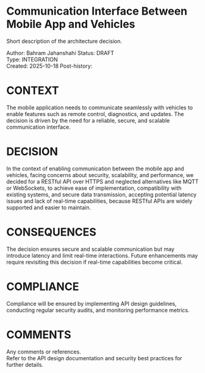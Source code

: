 # Communication Interface Between Mobile App and Vehicles

Short description of the architecture decision.

Author: Bahram Jahanshahi 
Status: DRAFT  
Type: INTEGRATION  
Created: 2025-10-18
Post-history: 

# CONTEXT

The mobile application needs to communicate seamlessly with vehicles to enable features such as remote control, diagnostics, and updates. The decision is driven by the need for a reliable, secure, and scalable communication interface.

# DECISION

In the context of enabling communication between the mobile app and vehicles, facing concerns about security, scalability, and performance, we decided for a RESTful API over HTTPS and neglected alternatives like MQTT or WebSockets, to achieve ease of implementation, compatibility with existing systems, and secure data transmission, accepting potential latency issues and lack of real-time capabilities, because RESTful APIs are widely supported and easier to maintain.

# CONSEQUENCES

The decision ensures secure and scalable communication but may introduce latency and limit real-time interactions. Future enhancements may require revisiting this decision if real-time capabilities become critical.

# COMPLIANCE

Compliance will be ensured by implementing API design guidelines, conducting regular security audits, and monitoring performance metrics.

# COMMENTS

Any comments or references.  
Refer to the API design documentation and security best practices for further details.
